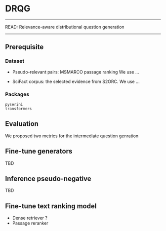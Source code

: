 # DRQG
---
READ: Relevance-aware distributional question generation

---
## Prerequisite

### Dataset 
- Pseudo-relevant pairs: MSMARCO passage ranking 
We use ... 

- SciFact corpus: the selected evidence from S2ORC.
We use ...

### Packages
```
pyserini
transformers
```

## Evaluation 
We proposed two metrics for the intermediate question genration

## Fine-tune generators
TBD

## Inference pseudo-negative
TBD

## Fine-tune text ranking model
- Dense retriever ?
- Passage reranker

